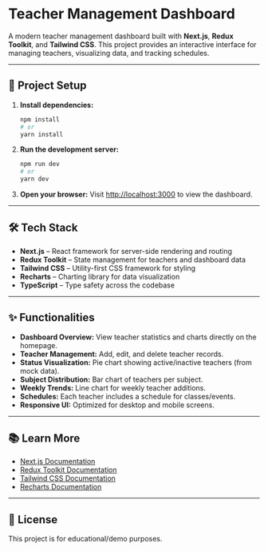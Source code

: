 # Teacher Management Dashboard

A modern teacher management dashboard built with **Next.js**, **Redux Toolkit**, and **Tailwind CSS**. This project provides an interactive interface for managing teachers, visualizing data, and tracking schedules.

---

## 🚀 Project Setup

1. **Install dependencies:**
   ```bash
   npm install
   # or
   yarn install
   ```

2. **Run the development server:**
   ```bash
   npm run dev
   # or
   yarn dev
   ```

3. **Open your browser:**
   Visit [http://localhost:3000](http://localhost:3000) to view the dashboard.

---

## 🛠️ Tech Stack

- **Next.js** – React framework for server-side rendering and routing
- **Redux Toolkit** – State management for teachers and dashboard data
- **Tailwind CSS** – Utility-first CSS framework for styling
- **Recharts** – Charting library for data visualization
- **TypeScript** – Type safety across the codebase

---

## ✨ Functionalities

- **Dashboard Overview:** View teacher statistics and charts directly on the homepage.
- **Teacher Management:** Add, edit, and delete teacher records.
- **Status Visualization:** Pie chart showing active/inactive teachers (from mock data).
- **Subject Distribution:** Bar chart of teachers per subject.
- **Weekly Trends:** Line chart for weekly teacher additions.
- **Schedules:** Each teacher includes a schedule for classes/events.
- **Responsive UI:** Optimized for desktop and mobile screens.

---

## 📚 Learn More

- [Next.js Documentation](https://nextjs.org/docs)
- [Redux Toolkit Documentation](https://redux-toolkit.js.org/)
- [Tailwind CSS Documentation](https://tailwindcss.com/)
- [Recharts Documentation](https://recharts.org/en-US/)

---

## 📝 License

This project is for educational/demo purposes.